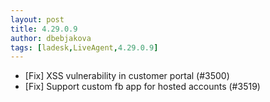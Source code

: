 ```yaml
---
layout: post
title: 4.29.0.9
author: dbebjakova
tags: [ladesk,LiveAgent,4.29.0.9]
---
```


- [Fix] XSS vulnerability in customer portal (#3500)
- [Fix] Support custom fb app for hosted accounts (#3519)
